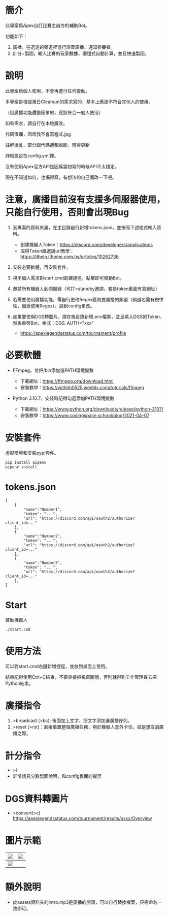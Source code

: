 # 簡介
此專案爲Apex自訂比賽主辦方的輔助Bot。

功能如下：
1. 廣播，在選定的頻道裡進行語音廣播，通知參賽者。
2. 計分+製圖，輸入比賽的玩家數據，讓程式自動計算，並且快速製圖。

# 說明
此專案爲個人使用，不會再進行任何變動。

本專案是根據澈日Clearsun的需求寫的，基本上應該不符合其他人的使用。

（但廣播功能還蠻簡單的，應該符合一般人使用）

如有需求，請自行在本地魔改。

代碼很爛，因爲我不會寫程式.jpg

註解很亂，部分跟代碼邏輯脫節，懶得更新

詳細設定在config.yml裡。

沒有使用Apex官方API是因爲當初寫的時候API不太穩定。

現在不知道如何，也懶得寫，有想法的自己魔改一下吧。

# 注意，廣播目前沒有支援多伺服器使用，只能自行使用，否則會出現Bug
1. 到專案的資料夾裏，在主目錄自行新增tokens.json，並按照下述格式輸入資料。
    - 創建機器人Token：https://discord.com/developers/applications
    - 取得Token跟邀請url教學：https://ithelp.ithome.com.tw/articles/10262736

2. 安裝必要軟體，再安裝套件。

3. 視乎個人需求對start.cmd創建捷徑，點擊即可啓動Bot。

4. 邀請所有機器人到伺服器（可打\>standby邀請，若是token裏面有寫網址）

5. 若需要使用廣播功能，需自行更改Regex獲取要廣播的頻道（頻道名需有規律性，因爲使用Regex），請到config更改。

6. 如果要使用DGS轉圖片，請在根目錄新增.env檔案，並且填入DGS的Token，然後重啓Bot，格式：DGS_AUTH=\"xxx\"
   - https://apexlegendsstatus.com/tournament/profile 

# 必要軟體
- FFmpeg，並把/bin添加進PATH環境變數
    - 下載網址：https://ffmpeg.org/download.html
    - 安裝教學：https://withhh0525.weebly.com/tutorials/ffmpeg

- Python 3.10.7，安裝時記得勾選添加PATH環境變數
    - 下載網址：https://www.python.org/downloads/release/python-3107/
    - 安裝教學：https://www.codingspace.school/blog/2021-04-07

# 安裝套件
虛擬環境和安裝pypi套件。
```shell
pip install pipenv
pipenv install
```

# tokens.json
```
[  
    {
        "name":"Number1",
        "token": "...",
        "url": "https://discord.com/api/oauth2/authorize?client_id=..."
    },
    {
        "name":"Number2",
        "token": "...",
        "url": "https://discord.com/api/oauth2/authorize?client_id=..."
    },
    {
        "name":"Number3",
        "token": "...",
        "url": "https://discord.com/api/oauth2/authorize?client_id=..."
    },
]
```

# Start
啓動機器人
```shell
./start.cmd
```

# 使用方法
可以對start.cmd右鍵新增捷徑，並放到桌面上使用。

結束記得使用Ctrl+C結束，不要直接把視窗關閉，否則就得到工作管理員去把Python結束。

# 廣播指令
1. \>broadcast (>bc): 後面加上文字，把文字添加進廣播佇列。
2. \>reset (>rst)：直接重置整個廣播任務，用於機器人意外卡住，或是想取消廣播之際。

# 計分指令
- \>i
- 詳情請見分數製圖說明，和config裏面的提示

# DGS資料轉圖片
- \>convert(>c) https://apexlegendsstatus.com/tournament/results/xxxx/Overview

# 圖片示範
|<img src="https://i.imgur.com/jkHWo0g.png">|<img src="https://i.imgur.com/f3VhOto.png">|
|---|---|
|<img src="https://i.imgur.com/E7MEKQx.png">||

# 額外說明
- 於assets資料夾的intro.mp3是廣播的開頭，可以自行替換檔案，只需命名一致即可。
